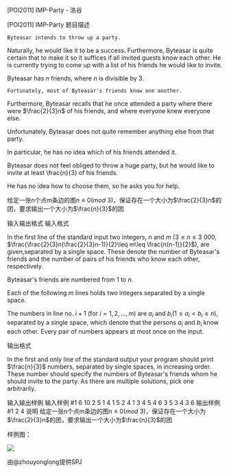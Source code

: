 



[POI2011] IMP-Party - 洛谷














[POI2011] IMP-Party
题目描述
```plain
Byteasar intends to throw up a party.
```
Naturally, he would like it to be a success.  Furthermore, Byteasar is quite certain that to make it so it suffices if all invited guests  know each other.  He is currently trying to come up with a list of his friends he would like to invite.

Byteasar has $n$ friends, where $n$ is divisible by 3.

```plain
Fortunately, most of Byteasar's friends know one another.
```
Furthermore, Byteasar recalls that he once attended a party where there were $\frac{2}{3}n$ of his friends, and where everyone knew everyone else.

Unfortunately, Byteasar does not quite remember anything else from that    party.


In particular, he has no idea which of his friends attended it.

Byteasar does not feel obliged to throw a huge party, but he would like to    invite at least \frac{n}{3} of his friends.



He has no idea how to choose them, so he asks you for help.

给定一张n个点m条边的图$n\equiv 0(mod\ 3)$，保证存在一个大小为$\frac{2}{3}n$的团，要求输出一个大小为$\frac{n}{3}$的团

输入输出格式
输入格式

In the first line of the standard input two integers, $n$ and $m$ ($3\le n\le 3\ 000$, $\frac{\frac{2}{3}n(\frac{2}{3}n-1)}{2}\leq m\leq \frac{n(n-1)}{2}$), are given,separated by a single space.  These denote the number of Byteasar's friends and the number of pairs of his friends who know each other, respectively.

Byteasar's friends are numbered from 1 to $n$.

Each of the following $m$ lines holds two integers separated by a single      space.

The numbers in line no. $i+1$ (for $i=1,2,...,m$) are $a_i$ and $b_i$($1\le a_i<b_i\le n$), separated by a single space, which denote that the persons $a_i$ and $b_i$ know each other. Every pair of numbers appears at most once on the input.

输出格式

In the first and only line of the standard output your program should      print $\frac{n}{3}$ numbers, separated by single spaces, in increasing      order.  These number should specify the numbers of Byteasar's friends whom      he should invite to the party.  As there are multiple solutions, pick one      arbitrarily.

输入输出样例
输入样例 #1
6 10
2 5
1 4
1 5
2 4
1 3
4 5
4 6
3 5
3 4
3 6
输出样例 #1
2 4
说明
给定一张n个点m条边的图$n\equiv 0(mod\ 3)$，保证存在一个大小为$\frac{2}{3}n$的团，要求输出一个大小为$\frac{n}{3}$的团

样例图：


![](http://main.edu.pl/images/OI18/impzad1.gif)

由@zhouyonglong提供SPJ







